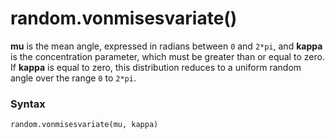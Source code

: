 # random.vonmisesvariate()

**mu** is the mean angle, expressed in radians between `0` and `2*pi`, and **kappa** is the concentration parameter, which must be greater than or equal to zero. If **kappa** is equal to zero, this distribution reduces to a uniform random angle over the range `0` to `2*pi`.

### Syntax

```python
random.vonmisesvariate(mu, kappa)
```